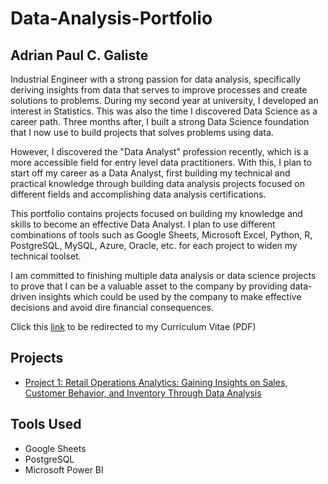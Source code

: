 # Data-Analysis-Portfolio

## Adrian Paul C. Galiste

Industrial Engineer with a strong passion for data analysis, specifically deriving insights from data that serves to improve processes and create solutions to problems. During my second year at university, I developed an interest in Statistics. This was also the time I discovered Data Science as a career path. Three months after, I built a strong Data Science foundation that I now use to build projects that solves problems using data. 

However, I discovered the "Data Analyst" profession recently, which is a more accessible field for entry level data practitioners. With this, I plan to start off my career as a Data Analyst, first building my technical and practical knowledge through building data analysis projects focused on different fields and accomplishing data analysis certifications.

This portfolio contains projects focused on building my knowledge and skills to become an effective Data Analyst. I plan to use different combinations of tools such as Google Sheets, Microsoft Excel, Python, R, PostgreSQL, MySQL, Azure, Oracle, etc. for each project to widen my technical toolset.

I am committed to finishing multiple data analysis or data science projects to prove that I can be a valuable asset to the company by providing data-driven insights which could be used by the company to make effective decisions and avoid dire financial consequences. 

Click this [link](assets/GALISTEADRIANPAUL_RESUME.pdf) to be redirected to my Curriculum Vitae (PDF)

## Projects

* [Project 1: Retail Operations Analytics: Gaining Insights on Sales, Customer Behavior, and Inventory Through Data Analysis](project-1(Retail))


## Tools Used
* Google Sheets
* PostgreSQL
* Microsoft Power BI
